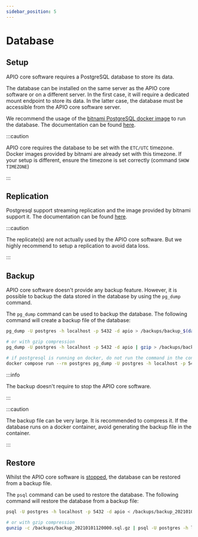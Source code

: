 ```yaml
---
sidebar_position: 5
---
```


# Database

## Setup

APIO core software requires a PostgreSQL database to store its data.

The database can be installed on the same server as the APIO core software or on a different server. In the first case, it will require a dedicated mount endpoint to store its data. In the latter case, the database must be accessible from the APIO core software server.

We recommend the usage of the [bitnami PostgreSQL docker image](https://hub.docker.com/r/bitnami/postgresql) to run the database. The documentation can be found [here](https://github.com/bitnami/containers/tree/main/bitnami/postgresql#how-to-use-this-image).

:::caution

APIO core requires the database to be set with the `ETC/UTC` timezone. Docker images provided by bitnami are already set with this timezone. If your setup is different, ensure the timezone is set correctly (command `SHOW TIMEZONE`)

:::

## Replication

Postgresql support streaming replication and the image provided by bitnami support it. The documentation can be found [here](https://github.com/bitnami/containers/tree/main/bitnami/postgresql#setting-up-a-streaming-replication).

:::caution

The replicate(s) are not actually used by the APIO core software. But we highly recommend to setup a replication to avoid data loss.

:::

## Backup

APIO core software doesn't provide any backup feature. However, it is possible to backup the data stored in the database by using the `pg_dump` command.

The `pg_dump` command can be used to backup the database. The following command will create a backup file of the database:

```bash
pg_dump -U postgres -h localhost -p 5432 -d apio > /backups/backup_$(date +%Y%m%d%H%M%S).sql

# or with gzip compression
pg_dump -U postgres -h localhost -p 5432 -d apio | gzip > /backups/backup_$(date +%Y%m%d%H%M%S).sql.gz

# if postgresql is running on docker, do not run the command in the container, but on the host machine (or another machine)
docker compose run --rm postgres pg_dump -U postgres -h localhost -p 5432 -d apio > /backups/backup_$(date +%Y%m%d%H%M%S).sql
```

:::info

The backup doesn't require to stop the APIO core software.

:::

:::caution

The backup file can be very large. It is recommended to compress it.
If the database runs on a docker container, avoid generating the backup file in the container.

:::

## Restore

Whilst the APIO core software is [stopped](setup#put-the-instance-down), the database can be restored from a backup file.

The `psql` command can be used to restore the database. The following command will restore the database from a backup file:

```bash
psql -U postgres -h localhost -p 5432 -d apio < /backups/backup_20210101120000.sql

# or with gzip compression
gunzip -c /backups/backup_20210101120000.sql.gz | psql -U postgres -h localhost -p 5432 -d apio
```
